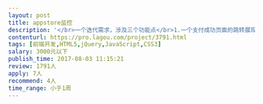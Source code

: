 ```yaml
---                
layout: post       
title: appstore监控           
description: '</br>一个迭代需求，涉及三个功能点</br>1.一个支付成功页面的跳转展现</br>2.一个筛选框</br>3.一个前端判定输入的错误内容提示成红色</br></br>一两天的小活，比较简单，我们自己的前端搞到半截，家里有事情临时没办法干了，后端，一起其他接口全都调试过了，就差前端三个小模块的样式展现了</br>'     
contenturl: https://pro.lagou.com/project/3791.html      
tags: [前端开发,HTML5,jQuery,JavaScript,CSS3]            
salary: 3000元以下          
publish_time: 2017-08-03 11:15:21         
review: 1791人                   
apply: 7人                   
recommend: 4人                   
time_range: 小于1周              
---                 
```

